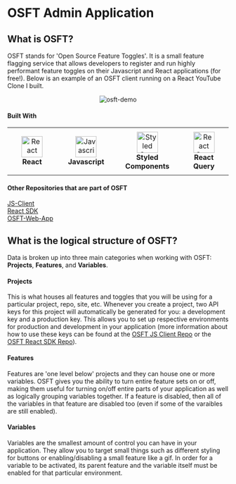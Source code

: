 # OSFT Admin Application

## What is OSFT?

OSFT stands for 'Open Source Feature Toggles'. It is a small feature flagging service that allows developers to register and run highly performant feature toggles on their Javascript and React applications (for free!). Below is an example of an OSFT client running on a React YouTube Clone I built.   

<div align="center">
  <img src="https://hjacobs-rest-api-production.up.railway.app/osft/720-gif" alt="osft-demo"/>
</div>


#### Built With

<table>
  <tr>
    <td align="center" height="108" width="175">
        <img
          src="https://cdn.jsdelivr.net/gh/devicons/devicon/icons/react/react-original.svg"
          width="48"
          height="48"
          alt="React"
        />
        <br /><strong>React</strong>
      </td>
     <td align="center" height="108" width="175">
        <img
          src="https://cdn.jsdelivr.net/gh/devicons/devicon/icons/javascript/javascript-plain.svg"
          width="48"
          height="48"
          alt="Javascript"
        />
        <br /><strong>Javascript</strong>
      </td>
      <td align="center" height="108" width="175">
        <img
          src="https://hjacobs-rest-api-production.up.railway.app/svgs/styled-components"
          width="48"
          height="48"
          alt="Styled Components"
        />
        <br /><strong>Styled Components</strong>
      </td>
      <td align="center" height="108" width="175">
        <img
          src="https://hjacobs-rest-api-production.up.railway.app/svgs/react-query"
          width="48"
          height="48"
          alt="React Query"
        />
        <br /><strong>React Query</strong>
      </td>
    </tr>
</table>

#### Other Repositories that are part of OSFT

[JS-Client](https://github.com/DONTSTOPLOVINGMEBABY/Feature-Flagging-Client-API)
<br/>
[React SDK](https://github.com/DONTSTOPLOVINGMEBABY/Feature-Toggles-React-SDK)
<br/>
[OSFT-Web-App](https://github.com/DONTSTOPLOVINGMEBABY/OSFT-Web-Application)
<br/>

## What is the logical structure of OSFT? 

Data is broken up into three main categories when working with OSFT: <strong>Projects</strong>, <strong>Features</strong>, and <strong>Variables</strong>.

#### Projects

This is what houses all features and toggles that you will be using for a particular project, repo, site, etc. Whenever you create a project, two API keys for this project will automatically be generated for you: a development key and a production key. This allows you to set up respective environments for production and development in your application (more information about how to use these keys can be found at the [OSFT JS Client Repo](https://github.com/DONTSTOPLOVINGMEBABY/Feature-Flagging-Client-API) or the [OSFT React SDK Repo](https://github.com/DONTSTOPLOVINGMEBABY/Feature-Toggles-React-SDK)).


#### Features

Features are 'one level below' projects and they can house one or more variables. OSFT gives you the ability to turn entire feature sets on or off, making them useful for turning on/off entire parts of your application as well as logically grouping variables together. If a feature is disabled, then all of the variables in that feature are disabled too (even if some of the varaibles are still enabled). 


#### Variables

Variables are the smallest amount of control you can have in your application. They allow you to target small things such as different styling for buttons or enabling/disabling a small feature like a gif. In order for a variable to be activated, its parent feature and the variable itself must be enabled for that particular environment. 

